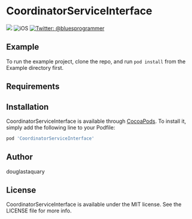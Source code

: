 # CoordinatorServiceInterface
<p align="left">
    <img src="https://img.shields.io/badge/Swift-5.1-orange.svg" />
     <img src="https://img.shields.io/badge/platforms-ios-brightgreen.svg?style=flat" alt="iOS" />
    <a href="https://twitter.com/bluesprogrammer">
        <img src="https://img.shields.io/badge/twitter-@bluesprogrammer-blue.svg?style=flat" alt="Twitter: @bluesprogrammer" />
    </a>
</p>

## Example

To run the example project, clone the repo, and run `pod install` from the Example directory first.

## Requirements

## Installation

CoordinatorServiceInterface is available through [CocoaPods](https://cocoapods.org). To install
it, simply add the following line to your Podfile:

```ruby
pod 'CoordinatorServiceInterface'
```

## Author

douglastaquary

## License

CoordinatorServiceInterface is available under the MIT license. See the LICENSE file for more info.
